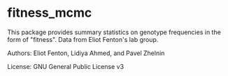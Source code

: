 # fitness_mcmc

This package provides summary statistics on genotype frequencies in the form of "fitness". Data from Eliot Fenton's lab group. 

Authors: Eliot Fenton, Lidiya Ahmed, and Pavel Zhelnin

License: GNU General Public License v3
